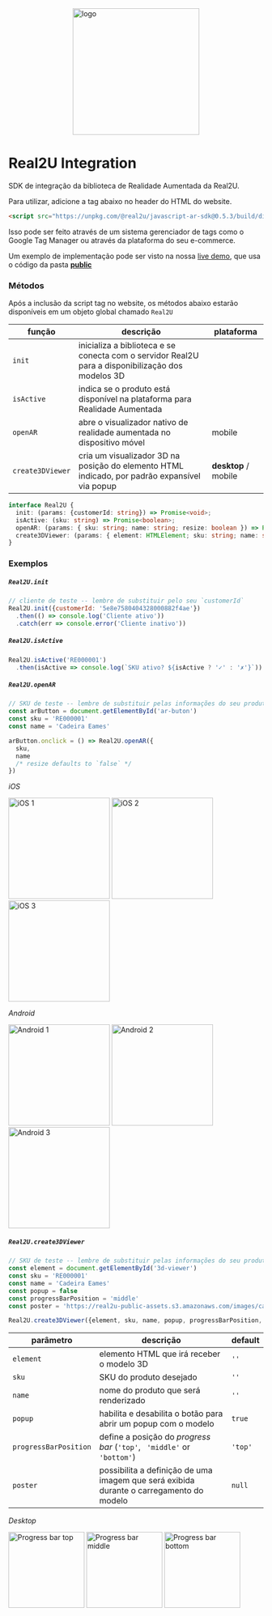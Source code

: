 <img src="https://scripts-ignition.real2u.com.br/real2u-integration/logo.png" title="logo" width="250" style="display:block; margin: auto"/>

# Real2U Integration  

SDK de integração da biblioteca de Realidade Aumentada da Real2U.

Para utilizar, adicione a tag abaixo no header do HTML do website.

```html
<script src="https://unpkg.com/@real2u/javascript-ar-sdk@0.5.3/build/dist/index.js"></script>
```

Isso pode ser feito através de um sistema gerenciador de tags como o Google Tag Manager ou através da plataforma do seu e-commerce.

Um exemplo de implementação pode ser visto na nossa [live demo](https://real2u.gitlab.io/real2u-integration), que usa o código da pasta [**public**](./public/)

### Métodos

Após a inclusão da script tag no website, os métodos abaixo estarão disponíveis em um objeto global chamado `Real2U`

| função | descrição | plataforma |
| ------ | --------- | ---------- |
| `init` | inicializa a biblioteca e se conecta com o servidor Real2U para a disponibilização dos modelos 3D | |
| `isActive` | indica se o produto está disponível na plataforma para Realidade Aumentada |  |
| `openAR` | abre o visualizador nativo de realidade aumentada no dispositivo móvel | mobile |
| `create3DViewer` | cria um visualizador 3D na posição do elemento HTML indicado, por padrão expansível via popup | **desktop** / mobile |


```typescript
interface Real2U {
  init: (params: {customerId: string}) => Promise<void>;
  isActive: (sku: string) => Promise<boolean>;
  openAR: (params: { sku: string; name: string; resize: boolean }) => Promise<void>;
  create3DViewer: (params: { element: HTMLElement; sku: string; name: string; popup: boolean }) => Promise<void>;
}
```

### Exemplos

##### `Real2U.init`

```javascript
// cliente de teste -- lembre de substituir pelo seu `customerId`
Real2U.init({customerId: '5e8e7580404328000882f4ae'})
  .then(() => console.log('Cliente ativo'))
  .catch(err => console.error('Cliente inativo'))
```

##### `Real2U.isActive`

```javascript
Real2U.isActive('RE000001')
  .then(isActive => console.log(`SKU ativo? ${isActive ? '✓' : '✗'}`))
```

##### `Real2U.openAR`

```javascript
// SKU de teste -- lembre de substituir pelas informações do seu produto
const arButton = document.getElementById('ar-buton')
const sku = 'RE000001'
const name = 'Cadeira Eames'

arButton.onclick = () => Real2U.openAR({
  sku,
  name
  /* resize defaults to `false` */
})
```

*iOS*

<img src="https://scripts-ignition.real2u.com.br/real2u-integration/ios-1.png" title="iOS 1" width="200"/>
<img src="https://scripts-ignition.real2u.com.br/real2u-integration/ios-2.png" title="iOS 2" width="200"/>
<img src="https://scripts-ignition.real2u.com.br/real2u-integration/ios-3.png" title="iOS 3" width="200"/>

*Android*

<img src="https://scripts-ignition.real2u.com.br/real2u-integration/android-1.png" title="Android 1" width="200"/>
<img src="https://scripts-ignition.real2u.com.br/real2u-integration/android-2.png" title="Android 2" width="200"/>
<img src="https://scripts-ignition.real2u.com.br/real2u-integration/android-3.png" title="Android 3" width="200"/>

##### `Real2U.create3DViewer`

```javascript
// SKU de teste -- lembre de substituir pelas informações do seu produto
const element = document.getElementById('3d-viewer')
const sku = 'RE000001'
const name = 'Cadeira Eames'
const popup = false
const progressBarPosition = 'middle'
const poster = 'https://real2u-public-assets.s3.amazonaws.com/images/cadeira.png'

Real2U.create3DViewer({element, sku, name, popup, progressBarPosition, poster})
```

| parâmetro | descrição | default |
| ------ | --------- | ---------- |
| `element` | elemento HTML que irá receber o modelo 3D | `''` |
| `sku` | SKU do produto desejado | `''`  |
| `name` | nome do produto que será renderizado | `''` |
| `popup` | habilita e desabilita o botão para abrir um popup com o modelo | `true`
| `progressBarPosition` | define a posição do *progress bar* (`'top'`, ` 'middle'` or `'bottom'`) | `'top'`
| `poster` | possibilita a definição de uma imagem que será exibida durante o carregamento do modelo | `null` |

*Desktop*

<img src="https://real2u-public-assets.s3.amazonaws.com/images/cadeira-progressbar-top.png" title="Progress bar top" height="150"/>
<img src="https://real2u-public-assets.s3.amazonaws.com/images/cadeira-progressbar-middle.png" title="Progress bar middle" height="150"/>
<img src="https://real2u-public-assets.s3.amazonaws.com/images/cadeira-progressbar-bottom.png" title="Progress bar bottom" height="150"/>


